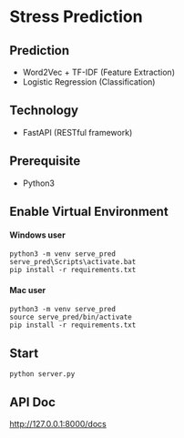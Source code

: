 # Stress Prediction

## Prediction

- Word2Vec + TF-IDF (Feature Extraction)
- Logistic Regression (Classification)

## Technology

- FastAPI (RESTful framework)

## Prerequisite

- Python3

## Enable Virtual Environment

#### Windows user

```
python3 -m venv serve_pred
serve_pred\Scripts\activate.bat
pip install -r requirements.txt
```

#### Mac user

```
python3 -m venv serve_pred
source serve_pred/bin/activate
pip install -r requirements.txt
```

## Start

```
python server.py
```

## API Doc

http://127.0.0.1:8000/docs
